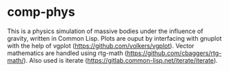 # comp-phys

This is a physics simulation of massive bodies under the influence of gravity, written in Common Lisp.
Plots are ouput by interfacing with gnuplot with the help of vgplot (https://github.com/volkers/vgplot). 
Vector mathematics are handled using rtg-math (https://github.com/cbaggers/rtg-math/).
Also used is iterate (https://gitlab.common-lisp.net/iterate/iterate).




